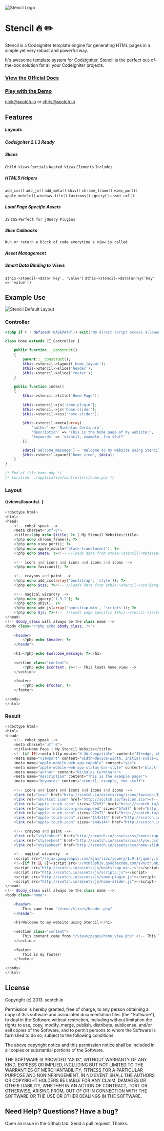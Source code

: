 ![Stencil Logo](http://scotch.local/wp-content/uploads/2013/09/codeigniter-stencil-1024x426.jpg "Stencil Logo")

Stencil :fire: :pencil2:
=========================== 

Stencil is a Codeigniter template engine for generating HTML pages in a simple yet very robust and powerful way.

It's awesome template system for Codeigniter. Stencil is the perfect out-of-the-box solution for all your Codeigniter projects.

### [View the Official Docs](http://scotch.io/docs/stencil)
### [Play with the Demo](http://stencil.scotch.io)

nick@scotch.io or chris@scotch.io
 
## Features

##### Layouts
##### Codeigniter 2.1.3 Ready
##### Slices
`Child Views`
`Partials`
`Nested Views`
`Elements`
`Includes`
##### HTML5 Helpers 
`add_css()`
`add_js()`
`add_meta()`
`shiv()`
`chrome_frame()`
`view_port()`
`apple_mobile()`
`windows_tile()`
`favicons()`
`jquery()`
`asset_url()`
##### Load Page Specific Assets
`JS`
`CSS`
`Perfect for jQuery Plugins`
##### Slice Callbacks
`Run or return a block of code everytime a view is called`
##### Asset Management
##### Smart Data Binding to Views
`$this->stencil->data('key', 'value')`
`$this->stencil->data(array('key' => 'value'))`

## Example Use

![Stencil Default Layout](http://scotch.io/images/stencil-demo.png "Stencil Logo")

### Controller
```php
<?php if ( ! defined('BASEPATH')) exit('No direct script access allowed');

class Home extends CI_Controller {
 
    public function __construct()
    {
        parent::__construct();
        $this->stencil->layout('home_layout');
        $this->stencil->slice('header');
        $this->stencil->slice('footer');
    }
 
    public function index()
    {
        $this->stencil->title('Home Page');
       
        $this->stencil->js('some-plugin');
        $this->stencil->js('home-slider');
        $this->stencil->css('home-slider');
        
        $this->stencil->meta(array(
            'author' => 'Nicholas Cerminara',
            'description' => 'This is the home page of my website!',
            'keywords' => 'stencil, example, fun stuff'
        ));

        $data['welcome_message'] = 'Welcome to my website using Stencil!';
        $this->stencil->paint('home_view', $data);
    }
}
 
/* End of file home.php */
/* Location: ./application/controllers/home.php */
```

### Layout
#### (/views/layouts/..)
```php
<!doctype html>
<html>
<head>
    <!-- robot speak -->    
    <meta charset="utf-8">
    <title><?php echo $title; ?> | My Stencil Website</title>
    <?php echo chrome_frame(); ?>
    <?php echo view_port(); ?>
    <?php echo apple_mobile('black-translucent'); ?>
    <?php echo $meta; ?><!-- //loads data from $this->stencil->meta($args) in controller -->
    
    <!-- icons and icons and icons and icons and icons -->
    <?php echo favicons(); ?>
    
    <!-- crayons and paint -->  
    <?php echo add_css(array('bootstrap', 'style')); ?>
    <?php echo $css; ?><!-- //loads data from $this->stencil->css($args) in controller -->
    
    <!-- magical wizardry -->
    <?php echo jquery('1.9.1'); ?>
    <?php echo shiv(); ?>
    <?php echo add_js(array('bootstrap.min', 'scripts')); ?>
    <?php echo $js; ?><!--  //loads page specific $this->stencil->js($args) from Controller (see docs) -->
</head>
<!-- $body_class will always be the class name -->
<body class="<?php echo $body_class; ?>">
    
    <header>
        <?php echo $header; ?>
    </header>
    
    <h1><?php echo $welcome_message; ?></h1>
    
    <section class="content">
        <?php echo $content; ?><!-- This loads home_view -->
    </section>
    
    <footer>
        <?php echo $footer; ?>
    </footer>
 
</body>
</html>
```


### Result

```php
<!doctype html>
<html>
<head>
    <!-- robot speak -->    
    <meta charset="utf-8">
    <title>Home Page | My Stencil Website</title>
    <!--[if IE]><meta http-equiv="X-UA-Compatible" content="IE=edge, chrome=1"><![endif]--><!-- Force IE to use the latest rendering engine -->
    <meta name="viewport" content="width=device-width, initial-scale=1, maximum-scale=1"><!-- Optimize mobile viewport -->
    <meta name="apple-mobile-web-app-capable" content="yes">
    <meta name="apple-mobile-web-app-status-bar-style" content="black-translucent">
    <meta name="author" content="Nicholas Cerminara">
    <meta name="description" content="This is the example page!">
    <meta name="keywords" content="stencil, example, fun stuff">
    
    <!-- icons and icons and icons and icons and icons -->
    <link rel="icon" href="http://scotch.io/assets/img/icons/favicon-32.png" type="image/png"><!-- default favicon -->
    <link rel="shortcut icon" href="http://scotch.io/favicon.ico"><!-- legacy default favicon (in root, 32x32) -->
    <link rel="apple-touch-icon" sizes="57x57" href="http://scotch.io/assets/img/icons/favicon-57.png"><!-- iPhone low-res and Android -->
    <link rel="apple-touch-icon-precomposed" sizes="57x57" href="http://scotch.io/assets/img/icons/favicon-57.png"><!-- legacy Android -->
    <link rel="apple-touch-icon" sizes="72x72" href="http://scotch.io/assets/img/icons/favicon-72.png"><!-- iPad -->
    <link rel="apple-touch-icon" sizes="114x114" href="http://scotch.io/assets/img/icons/favicon-114.png"><!-- iPhone 4 -->
    <link rel="apple-touch-icon" sizes="144x144" href="http://scotch.io/assets/img/icons/favicon-144.png"><!-- iPad hi-res -->
    
    <!-- crayons and paint -->  
    <link rel="stylesheet" href="http://scotch.io/assets/css/bootstrap.css">
    <link rel="stylesheet" href="http://scotch.io/assets/css/style.css">
    <link rel="stylesheet" href="http://scotch.io/assets/css/home-slider.css">
    
    <!-- magical wizardry -->
    <script src="//ajax.googleapis.com/ajax/libs/jquery/1.9.1/jquery.min.js"></script>
    <!--[if lt IE 9]><script src="//html5shiv.googlecode.com/svn/trunk/html5.js"></script><![endif]-->
    <script src="http://scotch.io/assets/js/bootstrap.min.js"></script>
    <script src="http://scotch.io/assets/js/scripts.js"></script>
    <script src="http://scotch.io/assets/js/some-plugin.js"></script>
    <script src="http://scotch.io/assets/js/home-slider.js"></script>
</head>
<!-- $body_class will always be the class name -->
<body class="home">
    
    <header>
        This came from "/views/slices/header.php"
    </header>
    
    <h1>Welcome to my website using Stencil!</h1>
    
    <section class="content">
        This content came from "/views/pages/home_view.php" <!-- This loads home_view -->
    </section>
    
    <footer>
        This is my footer!
    </footer>
 
</body>
</html>  
```

## License 
Copyright (c) 2013. scotch.io

Permission is hereby granted, free of charge, to any person obtaining a copy of this software and associated documentation files (the "Software"), to deal in the Software without restriction, including without limitation the rights to use, copy, modify, merge, publish, distribute, sublicense, and/or sell copies of the Software, and to permit persons to whom the Software is furnished to do so, subject to the following conditions:

The above copyright notice and this permission notice shall be included in all copies or substantial portions of the Software.

THE SOFTWARE IS PROVIDED "AS IS", WITHOUT WARRANTY OF ANY KIND, EXPRESS OR IMPLIED, INCLUDING BUT NOT LIMITED TO THE WARRANTIES OF MERCHANTABILITY, FITNESS FOR A PARTICULAR PURPOSE AND NONINFRINGEMENT. IN NO EVENT SHALL THE AUTHORS OR COPYRIGHT HOLDERS BE LIABLE FOR ANY CLAIM, DAMAGES OR OTHER LIABILITY, WHETHER IN AN ACTION OF CONTRACT, TORT OR OTHERWISE, ARISING FROM, OUT OF OR IN CONNECTION WITH THE SOFTWARE OR THE USE OR OTHER DEALINGS IN THE SOFTWARE.

## Need Help? Questions? Have a bug?
Open an issue in the Github tab. Send a pull request. Thanks.

